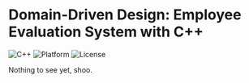 # Domain-Driven Design: Employee Evaluation System with C++

![C++](https://img.shields.io/badge/C++-20+-blue?logo=cplusplus)
![Platform](https://img.shields.io/badge/Platform-Windows-lightgrey)
![License](https://img.shields.io/badge/License-MIT-green)

Nothing to see yet, shoo.